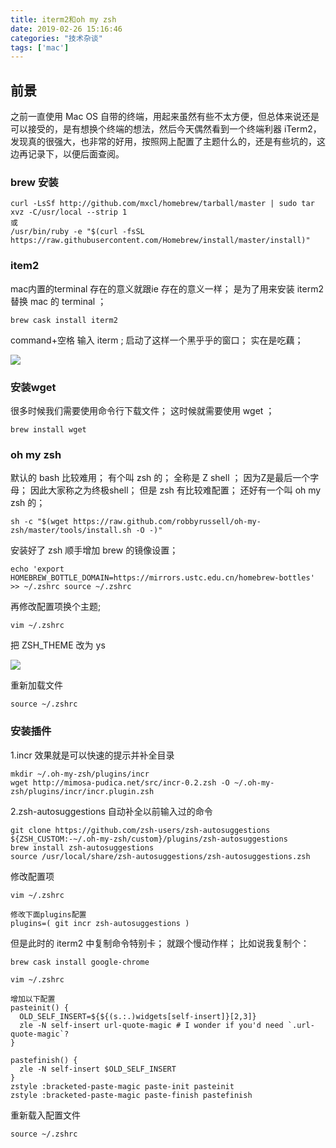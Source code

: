 ```yaml
---
title: iterm2和oh my zsh
date: 2019-02-26 15:16:46
categories: "技术杂谈"
tags: ['mac']
---
```


## 前景

之前一直使用 Mac OS 自带的终端，用起来虽然有些不太方便，但总体来说还是可以接受的，是有想换个终端的想法，然后今天偶然看到一个终端利器 iTerm2，发现真的很强大，也非常的好用，按照网上配置了主题什么的，还是有些坑的，这边再记录下，以便后面查阅。

### brew 安装

~~~
curl -LsSf http://github.com/mxcl/homebrew/tarball/master | sudo tar xvz -C/usr/local --strip 1
或
/usr/bin/ruby -e "$(curl -fsSL https://raw.githubusercontent.com/Homebrew/install/master/install)"
~~~

### item2

mac内置的terminal 存在的意义就跟ie 存在的意义一样；
是为了用来安装 iterm2 替换 mac 的 terminal ；

~~~
brew cask install iterm2
~~~

command+空格 输入 iterm ;
启动了这样一个黑乎乎的窗口；
实在是吃藕；

<img src="http://missxiaolin.com/1551166887351.jpg">

### 安装wget

很多时候我们需要使用命令行下载文件；
这时候就需要使用 wget ；

~~~
brew install wget
~~~

### oh my zsh

默认的 bash 比较难用；
有个叫 zsh 的；
全称是 Z shell ；
因为Z是最后一个字母；
因此大家称之为终极shell；
但是 zsh 有比较难配置；
还好有一个叫 oh my zsh 的；

~~~
sh -c "$(wget https://raw.github.com/robbyrussell/oh-my-zsh/master/tools/install.sh -O -)"
~~~

安装好了 zsh 顺手增加 brew 的镜像设置；

~~~
echo 'export HOMEBREW_BOTTLE_DOMAIN=https://mirrors.ustc.edu.cn/homebrew-bottles' >> ~/.zshrc source ~/.zshrc
~~~

再修改配置项换个主题;

~~~
vim ~/.zshrc
~~~

把 ZSH_THEME 改为 ys

<img src="http://missxiaolin.com/1551167161598.jpg">

重新加载文件

~~~
source ~/.zshrc
~~~

### 安装插件

1.incr 效果就是可以快速的提示并补全目录

~~~
mkdir ~/.oh-my-zsh/plugins/incr 
wget http://mimosa-pudica.net/src/incr-0.2.zsh -O ~/.oh-my-zsh/plugins/incr/incr.plugin.zsh
~~~

2.zsh-autosuggestions  自动补全以前输入过的命令

~~~
git clone https://github.com/zsh-users/zsh-autosuggestions ${ZSH_CUSTOM:-~/.oh-my-zsh/custom}/plugins/zsh-autosuggestions
brew install zsh-autosuggestions
source /usr/local/share/zsh-autosuggestions/zsh-autosuggestions.zsh
~~~

修改配置项

~~~
vim ~/.zshrc

修改下面plugins配置
plugins=( git incr zsh-autosuggestions )
~~~

但是此时的 iterm2 中复制命令特别卡；
就跟个慢动作样；
比如说我复制个：

~~~
brew cask install google-chrome
~~~

~~~
vim ~/.zshrc

增加以下配置
pasteinit() {
  OLD_SELF_INSERT=${${(s.:.)widgets[self-insert]}[2,3]}
  zle -N self-insert url-quote-magic # I wonder if you'd need `.url-quote-magic`?
}

pastefinish() {
  zle -N self-insert $OLD_SELF_INSERT
}
zstyle :bracketed-paste-magic paste-init pasteinit
zstyle :bracketed-paste-magic paste-finish pastefinish
~~~

重新载入配置文件

~~~
source ~/.zshrc
~~~






















